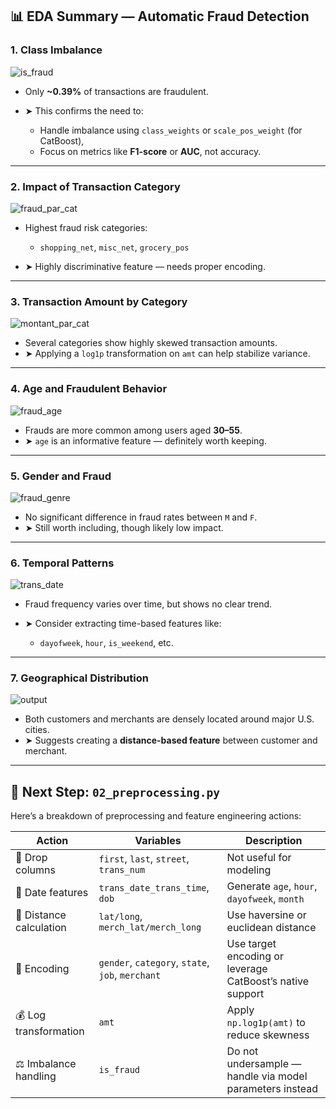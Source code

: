 ## 📊 EDA Summary — Automatic Fraud Detection

### 1. **Class Imbalance**

![is\_fraud](../data/img/isfraud.png)

* Only **\~0.39%** of transactions are fraudulent.
* ➤ This confirms the need to:

  * Handle imbalance using `class_weights` or `scale_pos_weight` (for CatBoost),
  * Focus on metrics like **F1-score** or **AUC**, not accuracy.

---

### 2. **Impact of Transaction Category**

![fraud\_par\_cat](../data/img/fraud_par_cat.png)

* Highest fraud risk categories:

  * `shopping_net`, `misc_net`, `grocery_pos`
* ➤ Highly discriminative feature — needs proper encoding.

---

### 3. **Transaction Amount by Category**

![montant\_par\_cat](../data/img/montant_par_cat.png)

* Several categories show highly skewed transaction amounts.
* ➤ Applying a `log1p` transformation on `amt` can help stabilize variance.

---

### 4. **Age and Fraudulent Behavior**

![fraud\_age](../data/img/fraud_age.png)

* Frauds are more common among users aged **30–55**.
* ➤ `age` is an informative feature — definitely worth keeping.

---

### 5. **Gender and Fraud**

![fraud\_genre](../data/img/fraud_genre.png)

* No significant difference in fraud rates between `M` and `F`.
* ➤ Still worth including, though likely low impact.

---

### 6. **Temporal Patterns**

![trans\_date](../data/img/trans_date.png)

* Fraud frequency varies over time, but shows no clear trend.
* ➤ Consider extracting time-based features like:

  * `dayofweek`, `hour`, `is_weekend`, etc.

---

### 7. **Geographical Distribution**

![output](../data/img/clients_merchants.png)

* Both customers and merchants are densely located around major U.S. cities.
* ➤ Suggests creating a **distance-based feature** between customer and merchant.

---

## 🔧 Next Step: `02_preprocessing.py`

Here’s a breakdown of preprocessing and feature engineering actions:

| Action                  | Variables                                        | Description                                               |
| ----------------------- | ------------------------------------------------ | --------------------------------------------------------- |
| 🧹 Drop columns         | `first`, `last`, `street`, `trans_num`           | Not useful for modeling                                   |
| 📅 Date features        | `trans_date_trans_time`, `dob`                   | Generate `age`, `hour`, `dayofweek`, `month`              |
| 📏 Distance calculation | `lat/long`, `merch_lat/merch_long`               | Use haversine or euclidean distance                       |
| 🔣 Encoding             | `gender`, `category`, `state`, `job`, `merchant` | Use target encoding or leverage CatBoost’s native support |
| 💰 Log transformation   | `amt`                                            | Apply `np.log1p(amt)` to reduce skewness                  |
| ⚖️ Imbalance handling   | `is_fraud`                                       | Do not undersample — handle via model parameters instead  |